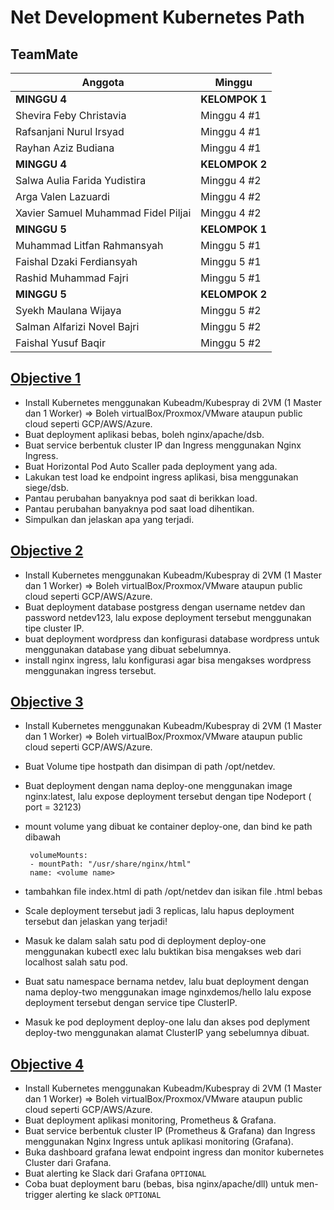 # Net Development Kubernetes Path

## TeamMate
| Anggota|  Minggu|
|--|--|
|**MINGGU 4**|**KELOMPOK 1**|
|  Shevira Feby Christavia|  Minggu 4 #1|
|  Rafsanjani Nurul Irsyad|  Minggu 4 #1|
|  Rayhan Aziz Budiana|  Minggu 4 #1|
|**MINGGU 4**|**KELOMPOK 2**|
|  Salwa Aulia Farida Yudistira|  Minggu 4 #2|
|  Arga Valen Lazuardi|  Minggu 4 #2|
|  Xavier Samuel Muhammad Fidel Piljai|  Minggu 4 #2|
|**MINGGU 5**|**KELOMPOK 1**|
| Muhammad Litfan Rahmansyah |  Minggu 5 #1|
| Faishal Dzaki Ferdiansyah |  Minggu 5 #1|
| Rashid Muhammad Fajri |  Minggu 5 #1|
|**MINGGU 5**|**KELOMPOK 2**|
|  Syekh Maulana Wijaya|  Minggu 5 #2|
|  Salman Alfarizi Novel Bajri|  Minggu 5 #2|
|  Faishal Yusuf Baqir|  Minggu 5 #2|

## [Objective 1](./Objective1)

- Install Kubernetes menggunakan Kubeadm/Kubespray di 2VM (1 Master dan 1 Worker) => Boleh virtualBox/Proxmox/VMware ataupun public cloud seperti GCP/AWS/Azure.
- Buat deployment aplikasi bebas, boleh nginx/apache/dsb.
- Buat service berbentuk cluster IP dan Ingress menggunakan Nginx Ingress.
- Buat Horizontal Pod Auto Scaller pada deployment yang ada.
- Lakukan test load ke endpoint ingress aplikasi, bisa menggunakan siege/dsb.
- Pantau perubahan banyaknya pod saat di berikkan load.
- Pantau perubahan banyaknya pod saat load dihentikan.
- Simpulkan dan jelaskan apa yang terjadi.


## [Objective 2](./Objective2)

- Install Kubernetes menggunakan Kubeadm/Kubespray di 2VM (1 Master dan 1 Worker) => Boleh virtualBox/Proxmox/VMware ataupun public cloud seperti GCP/AWS/Azure.
- Buat deployment database postgress dengan username netdev dan password netdev123, lalu expose deployment tersebut menggunakan tipe cluster IP.
- buat deployment wordpress dan konfigurasi database wordpress untuk menggunakan database yang dibuat sebelumnya.
- install nginx ingress, lalu konfigurasi agar bisa mengakses wordpress menggunakan ingress tersebut.


## [Objective 3](./Objective3)

- Install Kubernetes menggunakan Kubeadm/Kubespray di 2VM (1 Master dan 1 Worker) => Boleh virtualBox/Proxmox/VMware ataupun public cloud seperti GCP/AWS/Azure.
- Buat Volume tipe hostpath dan disimpan di path /opt/netdev.
- Buat deployment dengan nama deploy-one menggunakan image nginx:latest, lalu expose deployment tersebut dengan tipe Nodeport ( port = 32123)
- mount volume yang dibuat ke container deploy-one, dan bind ke path dibawah
   ```
    volumeMounts:
    - mountPath: "/usr/share/nginx/html"
    name: <volume name>
    ```
    
- tambahkan file index.html di path /opt/netdev dan isikan file .html bebas
- Scale deployment tersebut jadi 3 replicas, lalu hapus deployment tersebut dan jelaskan yang terjadi!
- Masuk ke dalam salah satu pod di deployment deploy-one menggunakan kubectl exec lalu buktikan bisa mengakses web dari localhost salah satu pod.
- Buat satu namespace bernama netdev, lalu buat deployment dengan nama deploy-two menggunakan image nginxdemos/hello lalu expose deployment tersebut dengan service tipe ClusterIP.
- Masuk ke pod deployment deploy-one lalu dan akses pod deplyment deploy-two menggunakan alamat ClusterIP yang sebelumnya dibuat.

## [Objective 4](./Objective4)

- Install Kubernetes menggunakan Kubeadm/Kubespray di 2VM (1 Master dan 1 Worker) => Boleh virtualBox/Proxmox/VMware ataupun public cloud seperti GCP/AWS/Azure.
- Buat deployment aplikasi monitoring, Prometheus & Grafana.
- Buat service berbentuk cluster IP (Prometheus & Grafana) dan Ingress menggunakan Nginx Ingress untuk aplikasi monitoring (Grafana).
- Buka dashboard grafana lewat endpoint ingress dan monitor kubernetes Cluster dari Grafana.
- Buat alerting ke Slack dari Grafana `OPTIONAL`
- Coba buat deployment baru (bebas, bisa nginx/apache/dll) untuk men-trigger alerting ke slack `OPTIONAL`